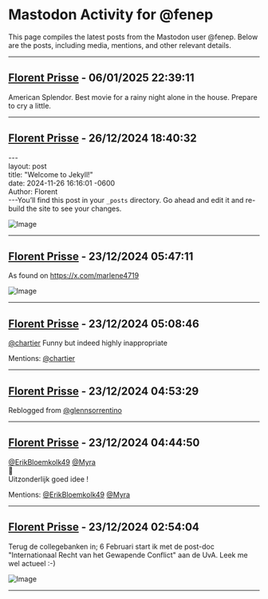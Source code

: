 # Mastodon Activity for @fenep

This page compiles the latest posts from the Mastodon user @fenep. Below are the posts, including media, mentions, and other relevant details.

---

## [Florent Prisse](https://mastodon.social/@fenep/113783809715691210) - 06/01/2025 22:39:11 

American Splendor. Best movie for a rainy night alone in the house. Prepare to cry a little.

---

## [Florent Prisse](https://mastodon.social/@fenep/113720585943168733) - 26/12/2024 18:40:32 

---<br />layout: post<br />title:  &quot;Welcome to Jekyll!&quot;<br />date:   2024-11-26 16:16:01 -0600<br />Author: Florent<br />---You’ll find this post in your `_posts` directory. Go ahead and edit it and re-build the site to see your changes.

![Image](https://files.mastodon.social/media_attachments/files/113/720/628/664/829/378/original/36eff55885469a45.png)

---

## [Florent Prisse](https://mastodon.social/@fenep/113700558034536143) - 23/12/2024 05:47:11 

As found on <a href="https://x.com/marlene4719" target="_blank" rel="nofollow noopener" translate="no"><span class="invisible">https://</span><span class="">x.com/marlene4719</span><span class="invisible"></span></a>

![Image](https://files.mastodon.social/media_attachments/files/113/700/557/412/933/119/original/4fae0f1dd4ff26f2.png)

---

## [Florent Prisse](https://mastodon.social/@fenep/113700406989468750) - 23/12/2024 05:08:46 

<span class="h-card" translate="no"><a href="https://toot.cafe/@chartier" class="u-url mention">@<span>chartier</span></a></span> Funny but indeed highly inappropriate

Mentions: [@chartier](https://toot.cafe/@chartier) 

---

## [Florent Prisse](https://mastodon.social/users/fenep/statuses/113700346878440107/activity) - 23/12/2024 04:53:29 



Reblogged from [@glennsorrentino](https://mastodon.social/@glennsorrentino)

---

## [Florent Prisse](https://mastodon.social/@fenep/113700312861851539) - 23/12/2024 04:44:50 

<span class="h-card" translate="no"><a href="https://mastodon.social/@ErikBloemkolk49" class="u-url mention">@<span>ErikBloemkolk49</span></a></span> <span class="h-card" translate="no"><a href="https://mastodon.green/@Myra" class="u-url mention">@<span>Myra</span></a></span><br />🤣<br />Uitzonderlijk goed idee !

Mentions: [@ErikBloemkolk49](https://mastodon.social/@ErikBloemkolk49) [@Myra](https://mastodon.green/@Myra) 

---

## [Florent Prisse](https://mastodon.social/@fenep/113699877341368471) - 23/12/2024 02:54:04 

Terug de collegebanken in; 6 Februari start ik met de post-doc &quot;Internationaal Recht van het Gewapende Conflict&quot; aan de UvA. Leek me wel actueel :-)

![Image](https://files.mastodon.social/media_attachments/files/113/699/877/037/889/646/original/1af90c24ab8d4dce.jpg)

---

